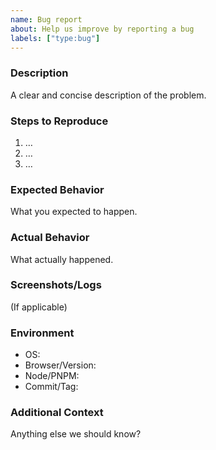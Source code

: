 ```yaml
---
name: Bug report
about: Help us improve by reporting a bug
labels: ["type:bug"]
---
```


### Description

A clear and concise description of the problem.

### Steps to Reproduce

1. …
2. …
3. …

### Expected Behavior

What you expected to happen.

### Actual Behavior

What actually happened.

### Screenshots/Logs

(If applicable)

### Environment

- OS:
- Browser/Version:
- Node/PNPM:
- Commit/Tag:

### Additional Context

Anything else we should know?
